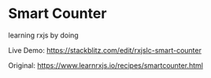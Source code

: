 # Smart Counter

learning rxjs by doing

Live Demo: https://stackblitz.com/edit/rxjslc-smart-counter

Original: https://www.learnrxjs.io/recipes/smartcounter.html
